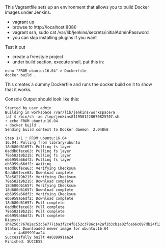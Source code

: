 This Vagrantfile sets up an environment that allows you to build Docker images under Jenkins.

- vagrant up
- browse to http://localhost:8080
- vagrant ssh, sudo cat /var/lib/jenkins/secrets/initialAdminPassword
- you can skip installing plugins if you want

Test it out

- create a freestyle project
- under build section, execute shell, put this in:
```
echo "FROM ubuntu:16.04" > Dockerfile
docker build .
```

This creates a dummy Dockerfile and runs the docker build on it to show that it works.

Console Output should look like this:
```
Started by user admin
Building in workspace /var/lib/jenkins/workspace/a
[a] $ /bin/sh -xe /tmp/jenkins8119501228670825707.sh
+ echo FROM ubuntu:16.04
+ docker build .
Sending build context to Docker daemon  2.048kB

Step 1/1 : FROM ubuntu:16.04
16.04: Pulling from library/ubuntu
18d680d61657: Pulling fs layer
0addb6fece63: Pulling fs layer
78e58219b215: Pulling fs layer
eb6959a66df2: Pulling fs layer
eb6959a66df2: Waiting
0addb6fece63: Verifying Checksum
0addb6fece63: Download complete
78e58219b215: Verifying Checksum
78e58219b215: Download complete
18d680d61657: Verifying Checksum
18d680d61657: Download complete
eb6959a66df2: Verifying Checksum
eb6959a66df2: Download complete
18d680d61657: Pull complete
0addb6fece63: Pull complete
78e58219b215: Pull complete
eb6959a66df2: Pull complete
Digest: sha256:76702ec53c5e7771ba3f2c4f6152c3796c142af2b3cb1a02fce66c697db24f12
Status: Downloaded newer image for ubuntu:16.04
 ---> 4a689991aa24
Successfully built 4a689991aa24
Finished: SUCCESS
```

